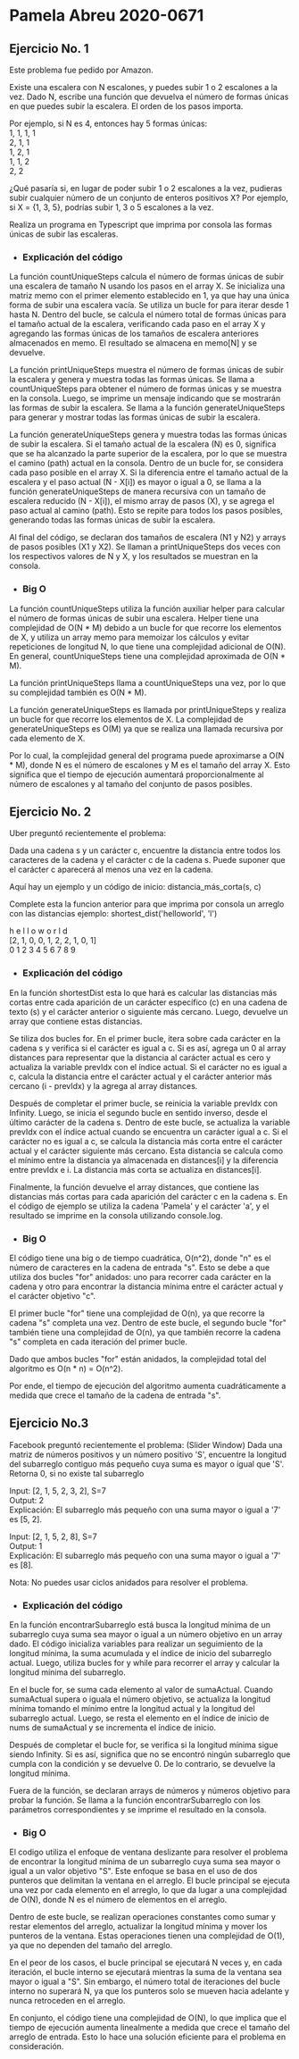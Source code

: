 # Pamela Abreu 2020-0671 

## Ejercicio No. 1

Este problema fue pedido por Amazon.

Existe una escalera con N escalones, y puedes subir 1 o 2 escalones a la vez. Dado N, escribe una función que devuelva el número de formas únicas en que puedes subir la escalera. El orden de los pasos importa.

Por ejemplo, si N es 4, entonces hay 5 formas únicas:                                                                                                                      
1, 1, 1, 1                                                                                                                                                                  
2, 1, 1                                                                                                                                                                    
1, 2, 1                                                                                                                                                                    
1, 1, 2                                                                                                                                                                    
2, 2

¿Qué pasaría si, en lugar de poder subir 1 o 2 escalones a la vez, pudieras subir cualquier número de un conjunto de enteros positivos X? Por ejemplo, si X = {1, 3, 5}, podrías subir 1, 3 o 5 escalones a la vez.

Realiza un programa en Typescript que imprima por consola las formas únicas de subir las escaleras.

- ### Explicación del código

La función countUniqueSteps calcula el número de formas únicas de subir una escalera de tamaño N usando los pasos en el array X. Se inicializa una matriz memo con el primer elemento establecido en 1, ya que hay una única forma de subir una escalera vacía. Se utiliza un bucle for para iterar desde 1 hasta N. Dentro del bucle, se calcula el número total de formas únicas para el tamaño actual de la escalera, verificando cada paso en el array X y agregando las formas únicas de los tamaños de escalera anteriores almacenados en memo. El resultado se almacena en memo[N] y se devuelve.

La función printUniqueSteps muestra el número de formas únicas de subir la escalera y genera y muestra todas las formas únicas. Se llama a countUniqueSteps para obtener el número de formas únicas y se muestra en la consola. Luego, se imprime un mensaje indicando que se mostrarán las formas de subir la escalera. Se llama a la función generateUniqueSteps para generar y mostrar todas las formas únicas de subir la escalera.

La función generateUniqueSteps genera y muestra todas las formas únicas de subir la escalera. Si el tamaño actual de la escalera (N) es 0, significa que se ha alcanzado la parte superior de la escalera, por lo que se muestra el camino (path) actual en la consola. Dentro de un bucle for, se considera cada paso posible en el array X. Si la diferencia entre el tamaño actual de la escalera y el paso actual (N - X[i]) es mayor o igual a 0, se llama a la función generateUniqueSteps de manera recursiva con un tamaño de escalera reducido (N - X[i]), el mismo array de pasos (X), y se agrega el paso actual al camino (path). Esto se repite para todos los pasos posibles, generando todas las formas únicas de subir la escalera.

Al final del código, se declaran dos tamaños de escalera (N1 y N2) y arrays de pasos posibles (X1 y X2). Se llaman a printUniqueSteps dos veces con los respectivos valores de N y X, y los resultados se muestran en la consola.

- ### Big O

La función countUniqueSteps utiliza la función auxiliar helper para calcular el número de formas únicas de subir una escalera. Helper tiene una complejidad de O(N * M) debido a un bucle for que recorre los elementos de X, y utiliza un array memo para memoizar los cálculos y evitar repeticiones de longitud N, lo que tiene una complejidad adicional de O(N). En general, countUniqueSteps tiene una complejidad aproximada de O(N * M).

La función printUniqueSteps llama a countUniqueSteps una vez, por lo que su complejidad también es O(N * M).

La función generateUniqueSteps es llamada por printUniqueSteps y realiza un bucle for que recorre los elementos de X. La complejidad de generateUniqueSteps es O(M) ya que se realiza una llamada recursiva por cada elemento de X.

Por lo cual, la complejidad general del programa puede aproximarse a O(N * M), donde N es el número de escalones y M es el tamaño del array X. Esto significa que el tiempo de ejecución aumentará proporcionalmente al número de escalones y al tamaño del conjunto de pasos posibles.

## Ejercicio No. 2

Uber preguntó recientemente el problema:

Dada una cadena s y un carácter c, encuentre la distancia entre todos los caracteres de la cadena y el carácter c de la cadena s. Puede suponer que el carácter c aparecerá al menos una vez en la cadena.

Aquí hay un ejemplo y un código de inicio:
distancia_más_corta(s, c)

Complete esta la funcion anterior para que imprima por consola un arreglo con las distancias ejemplo:
shortest_dist('helloworld', 'l')

h e l l o w o r l d                                                                                                                                                        
[2, 1, 0, 0, 1, 2, 2, 1, 0, 1]                                                                                                                                              
0 1 2 3 4 5 6 7 8 9

- ### Explicación del código

En la función shortestDist esta lo que hará es calcular las distancias más cortas entre cada aparición de un carácter específico (c) en una cadena de texto (s) y el carácter anterior o siguiente más cercano. Luego, devuelve un array que contiene estas distancias.

Se tiliza dos bucles for. En el primer bucle, itera sobre cada carácter en la cadena s y verifica si el carácter es igual a c. Si es así, agrega un 0 al array distances para representar que la distancia al carácter actual es cero y actualiza la variable prevIdx con el índice actual. Si el carácter no es igual a c, calcula la distancia entre el carácter actual y el carácter anterior más cercano (i - prevIdx) y la agrega al array distances.

Después de completar el primer bucle, se reinicia la variable prevIdx con Infinity. Luego, se inicia el segundo bucle en sentido inverso, desde el último carácter de la cadena s. Dentro de este bucle, se actualiza la variable prevIdx con el índice actual cuando se encuentra un carácter igual a c. Si el carácter no es igual a c, se calcula la distancia más corta entre el carácter actual y el carácter siguiente más cercano. Esta distancia se calcula como el mínimo entre la distancia ya almacenada en distances[i] y la diferencia entre prevIdx e i. La distancia más corta se actualiza en distances[i].

Finalmente, la función devuelve el array distances, que contiene las distancias más cortas para cada aparición del carácter c en la cadena s. En el código de ejemplo se utiliza la cadena 'Pamela' y el carácter 'a', y el resultado se imprime en la consola utilizando console.log.

- ### Big O

El código tiene una big o de tiempo cuadrática, O(n^2), donde "n" es el número de caracteres en la cadena de entrada "s". Esto se debe a que utiliza dos bucles "for" anidados: uno para recorrer cada carácter en la cadena y otro para encontrar la distancia mínima entre el carácter actual y el carácter objetivo "c".

El primer bucle "for" tiene una complejidad de O(n), ya que recorre la cadena "s" completa una vez. Dentro de este bucle, el segundo bucle "for" también tiene una complejidad de O(n), ya que también recorre la cadena "s" completa en cada iteración del primer bucle.

Dado que ambos bucles "for" están anidados, la complejidad total del algoritmo es O(n * n) = O(n^2).

Por ende, el tiempo de ejecución del algoritmo aumenta cuadráticamente a medida que crece el tamaño de la cadena de entrada "s".

## Ejercicio No.3

Facebook preguntó recientemente el problema: (Slider Window)
Dada una matriz de números positivos y un número positivo 'S', encuentre la longitud del subarreglo contiguo más pequeño cuya suma es mayor o igual que 'S'. Retorna 0, si no existe tal subarreglo

Input: [2, 1, 5, 2, 3, 2], S=7                                                                                                                                          
Output: 2                                                                                                                                                          
Explicación: El subarreglo más pequeño con una suma mayor o igual a '7' es [5, 2].

Input: [2, 1, 5, 2, 8], S=7                                                                                                                                              
Output: 1                                                                                                                                                          
Explicación: El subarreglo más pequeño con una suma mayor o igual a '7' es [8].

Nota: No puedes usar ciclos anidados para resolver el problema.

- ### Explicación del código

En la función encontrarSubarreglo está busca la longitud mínima de un subarreglo cuya suma sea mayor o igual a un número objetivo en un array dado. El código inicializa variables para realizar un seguimiento de la longitud mínima, la suma acumulada y el índice de inicio del subarreglo actual. Luego, utiliza bucles for y while para recorrer el array y calcular la longitud mínima del subarreglo.

En el bucle for, se suma cada elemento al valor de sumaActual. Cuando sumaActual supera o iguala el número objetivo, se actualiza la longitud mínima tomando el mínimo entre la longitud actual y la longitud del subarreglo actual. Luego, se resta el elemento en el índice de inicio de nums de sumaActual y se incrementa el índice de inicio.

Después de completar el bucle for, se verifica si la longitud mínima sigue siendo Infinity. Si es así, significa que no se encontró ningún subarreglo que cumpla con la condición y se devuelve 0. De lo contrario, se devuelve la longitud mínima.

Fuera de la función, se declaran arrays de números y números objetivo para probar la función. Se llama a la función encontrarSubarreglo con los parámetros correspondientes y se imprime el resultado en la consola.

- ### Big O

El codigo utiliza el enfoque de ventana deslizante para resolver el problema de encontrar la longitud mínima de un subarreglo cuya suma sea mayor o igual a un valor objetivo "S". Este enfoque se basa en el uso de dos punteros que delimitan la ventana en el arreglo. El bucle principal se ejecuta una vez por cada elemento en el arreglo, lo que da lugar a una complejidad de O(N), donde N es el número de elementos en el arreglo.

Dentro de este bucle, se realizan operaciones constantes como sumar y restar elementos del arreglo, actualizar la longitud mínima y mover los punteros de la ventana. Estas operaciones tienen una complejidad de O(1), ya que no dependen del tamaño del arreglo.

En el peor de los casos, el bucle principal se ejecutará N veces y, en cada iteración, el bucle interno se ejecutará mientras la suma de la ventana sea mayor o igual a "S". Sin embargo, el número total de iteraciones del bucle interno no superará N, ya que los punteros solo se mueven hacia adelante y nunca retroceden en el arreglo.

En conjunto, el código tiene una complejidad de O(N), lo que implica que el tiempo de ejecución aumenta linealmente a medida que crece el tamaño del arreglo de entrada. Esto lo hace una solución eficiente para el problema en consideración.
